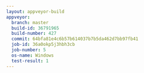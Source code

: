 ```yaml
---
layout: appveyor-build
appveyor:
  branch: master
  build-id: 36791965
  build-number: 427
  commit: 64bfa81e4c6b57b614037b7b5da462d7bb97fb41
  job-id: 36a0okp5j3hbh3cb
  job-number: 5
  os-name: Windows
  test-result: 1
---
```

